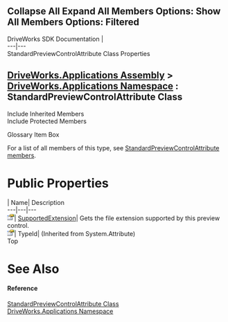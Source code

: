        

 Collapse All Expand All  Members Options: Show All  Members Options: Filtered   
---  
DriveWorks SDK Documentation  |   
---|---  
StandardPreviewControlAttribute Class Properties   
  
[DriveWorks.Applications Assembly](topic13.md) > [DriveWorks.Applications Namespace](topic16.md) : StandardPreviewControlAttribute Class  
---  
  
Include Inherited Members    
Include Protected Members    


Glossary Item Box

For a list of all members of this type, see [StandardPreviewControlAttribute members](topic1060.md).

# Public Properties

| Name| Description  
---|---|---  
![Public Property](dotnetimages/publicProperty.gif)| [SupportedExtension](topic1066.md)| Gets the file extension supported by this preview control.   
![Public Property](dotnetimages/publicProperty.gif)| TypeId|  (Inherited from System.Attribute)  
Top

# See Also

#### Reference

[StandardPreviewControlAttribute Class](topic1059.md)   
[DriveWorks.Applications Namespace](topic16.md)


